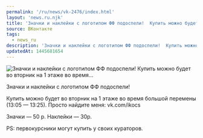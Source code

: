 ```yaml
---
permalink: '/ru/news/vk-2476/index.html'
layout: 'news.ru.njk'
title: 'Значки и наклейки с логотипом ФФ подоспели!  Купить можно будет во вторник на 1 этаже во время…'
source: ВКонтакте
tags:
  - news_ru
description: 'Значки и наклейки с логотипом ФФ подоспели!  Купить можно будет во вторник на 1 этаже во время…'
updatedAt: 1445681654
---
```

![Значки и наклейки с логотипом ФФ подоспели!  Купить можно будет во вторник на 1 этаже во время…](https://sun9-65.userapi.com/impf/c628724/v628724484/204a6/qsz-Im8M868.jpg?size=1280x720&quality=96&sign=95bcffafe5c692bb51862856b71777c1&c_uniq_tag=vfAxvlGPSxzBMMqtLuDzY3vl_yT8zCO3XyQZIf-qbGw&type=album)

Значки и наклейки с логотипом ФФ подоспели!

Купить можно будет во вторник на 1 этаже во время большой перемены (13:05 — 13:25). Просто найдите меня: vk.com/ikocs

Значки — 50 р.
Наклейки — 30р.

PS: первокурсники могут купить у своих кураторов.
